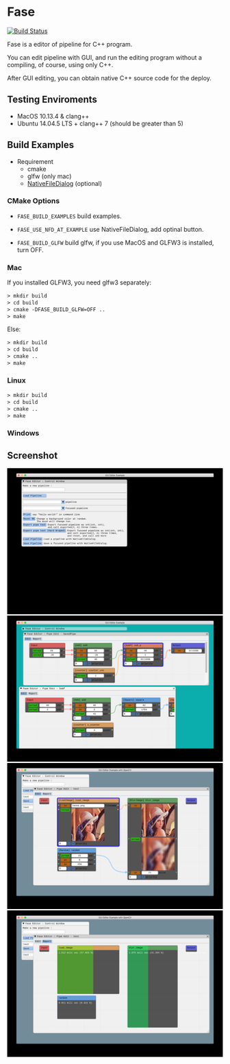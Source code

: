 # Fase

[![Build Status](https://travis-ci.com/denkoken/fase.svg?branch=version2)](https://travis-ci.com/denkoken/fase)

Fase is a editor of pipeline for C++ program.

You can edit pipeline with GUI, and run the editing program without a compiling,
of course, using only C++.

After GUI editing, you can obtain native C++ source code for the deploy.

## Testing Enviroments

* MacOS 10.13.4 & clang++
* Ubuntu 14.04.5 LTS + clang++ 7 (should be greater than 5)

## Build Examples

* Requirement
  * cmake
  * glfw (only mac)
  * [NativeFileDialog](https://github.com/mlabbe/nativefiledialog) (optional)

### CMake Options

* `FASE_BUILD_EXAMPLES`
  build examples.

* `FASE_USE_NFD_AT_EXAMPLE`
  use NativeFileDialog, add optinal button.

* `FASE_BUILD_GLFW`
  build glfw, if you use MacOS and GLFW3 is installed, turn OFF.

### Mac

If you installed GLFW3, you need glfw3 separately:  

	> mkdir build
	> cd build
	> cmake -DFASE_BUILD_GLFW=OFF ..
	> make

Else:  

	> mkdir build
	> cd build
	> cmake ..
	> make

### Linux

	> mkdir build
	> cd build
	> cmake ..
	> make

### Windows


## Screenshot ##
<img src="https://raw.githubusercontent.com/denkoken/fase/version2/docs/ss1.jpg">
<img src="https://raw.githubusercontent.com/denkoken/fase/version2/docs/ss2.jpg">
<img src="https://raw.githubusercontent.com/denkoken/fase/version2/docs/ss3.jpg">
<img src="https://raw.githubusercontent.com/denkoken/fase/version2/docs/ss4.jpg">
